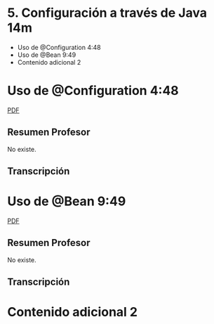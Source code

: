 # 5. Configuración a través de Java 14m

* Uso de @Configuration 4:48 
* Uso de @Bean 9:49 
* Contenido adicional 2

# Uso de @Configuration 4:48 

[PDF ](pdfs/)

## Resumen Profesor

No existe.

## Transcripción

# Uso de @Bean 9:49 

[PDF ](pdfs/)

## Resumen Profesor

No existe.

## Transcripción

# Contenido adicional 2
